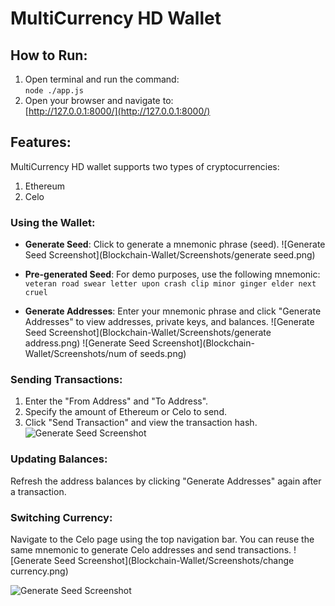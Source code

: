 # MultiCurrency HD Wallet

## How to Run:
1. Open terminal and run the command:  
   `node ./app.js`
2. Open your browser and navigate to:  
   [http://127.0.0.1:8000/](http://127.0.0.1:8000/)

## Features:
MultiCurrency HD wallet supports two types of cryptocurrencies:
1. Ethereum
2. Celo

### Using the Wallet:
- **Generate Seed**: Click to generate a mnemonic phrase (seed).
![Generate Seed Screenshot](Blockchain-Wallet/Screenshots/generate seed.png)

- **Pre-generated Seed**: For demo purposes, use the following mnemonic:  
  `veteran road swear letter upon crash clip minor ginger elder next cruel`

- **Generate Addresses**: Enter your mnemonic phrase and click "Generate Addresses" to view addresses, private keys, and balances.
![Generate Seed Screenshot](Blockchain-Wallet/Screenshots/generate address.png)
![Generate Seed Screenshot](Blockchain-Wallet/Screenshots/num of seeds.png)


### Sending Transactions:
1. Enter the "From Address" and "To Address".
2. Specify the amount of Ethereum or Celo to send.
3. Click "Send Transaction" and view the transaction hash.
![Generate Seed Screenshot](Blockchain-Wallet/Screenshots/send.png)

### Updating Balances:
Refresh the address balances by clicking "Generate Addresses" again after a transaction.

### Switching Currency:
Navigate to the Celo page using the top navigation bar. You can reuse the same mnemonic to generate Celo addresses and send transactions.
![Generate Seed Screenshot](Blockchain-Wallet/Screenshots/change currency.png)

![Generate Seed Screenshot](Blockchain-Wallet/Screenshots/celo.png)

